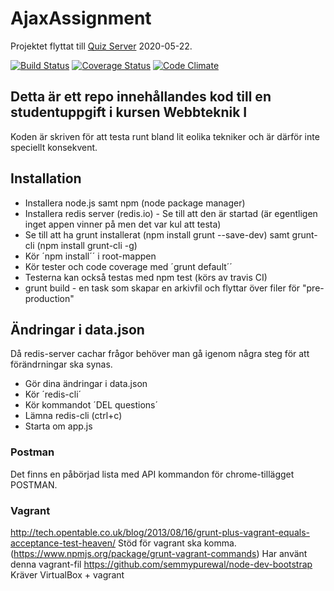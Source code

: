 # AjaxAssignment

Projektet flyttat till [Quiz Server](https://gitlab.lnu.se/1dv025/content/resource/quiz-server) 2020-05-22.

[![Build Status](https://travis-ci.org/thajo/AjaxAssignment.svg?branch=master)](https://travis-ci.org/thajo/AjaxAssignment)
[![Coverage Status](https://coveralls.io/repos/thajo/AjaxAssignment/badge.png)](https://coveralls.io/r/thajo/AjaxAssignment)
[![Code Climate](https://codeclimate.com/github/thajo/AjaxAssignment/badges/gpa.svg)](https://codeclimate.com/github/thajo/AjaxAssignment)

## Detta är ett repo innehållandes kod till en studentuppgift i kursen Webbteknik I

Koden är skriven för att testa runt bland lit eolika tekniker och är därför inte speciellt konsekvent.

## Installation
* Installera node.js samt npm (node package manager)
* Installera redis server (redis.io) - Se till att den är startad (är egentligen inget appen vinner på men det var kul att testa)
* Se till att ha grunt installerat (npm install grunt --save-dev) samt grunt-cli (npm install grunt-cli -g)
* Kör ´npm install´´ i root-mappen
* Kör tester och code coverage med ´grunt default´´
* Testerna kan också testas med npm test (körs av travis CI)
* grunt build - en task som skapar en arkivfil och flyttar över filer för "pre-production"

## Ändringar i data.json
Då redis-server cachar frågor behöver man gå igenom några steg för att förändrningar ska synas.
* Gör dina ändringar i data.json
* Kör ´redis-cli´ 
* Kör kommandot ´DEL questions´
* Lämna redis-cli (ctrl+c)
* Starta om app.js

### Postman
Det finns en påbörjad lista med API kommandon för chrome-tillägget POSTMAN.


### Vagrant
http://tech.opentable.co.uk/blog/2013/08/16/grunt-plus-vagrant-equals-acceptance-test-heaven/
Stöd för vagrant ska komma. (https://www.npmjs.org/package/grunt-vagrant-commands)
Har använt denna vagrant-fil https://github.com/semmypurewal/node-dev-bootstrap
Kräver VirtualBox + vagrant
